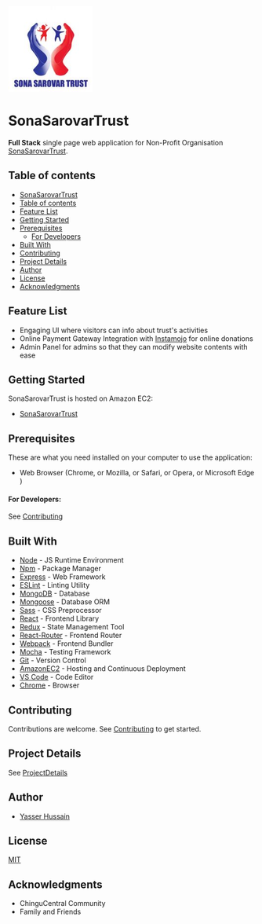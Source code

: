 ![logo](readme-resources/logo.jpg)
# SonaSarovarTrust

**Full Stack** single page web application for
Non-Profit Organisation [SonaSarovarTrust](http://www.sonasarovartrust.org).

## Table of contents

  * [SonaSarovarTrust](#sonasarovartrust)
  * [Table of contents](#table-of-contents)
  * [Feature List](#feature-list)
  * [Getting Started](#getting-started)
  * [Prerequisites](#prerequisites)
    * [For Developers](#for-developers)
  * [Built With](#built-with)
  * [Contributing](#contributing)
  * [Project Details](#project-details)
  * [Author](#author)
  * [License](#license)
  * [Acknowledgments](#acknowledgments)

## Feature List
 * Engaging UI where visitors can info about trust's activities
 * Online Payment Gateway Integration with [Instamojo](https://www.instamojo.com) for
   online donations
 * Admin Panel for admins so that they can modify website contents with ease

## Getting Started
SonaSarovarTrust is hosted on Amazon EC2:
 * [SonaSarovarTrust](http://ec2-13-126-102-159.ap-south-1.compute.amazonaws.com/web)

## Prerequisites
 These are what you need installed on your computer to use the application:

 - Web Browser (Chrome, or Mozilla, or Safari, or Opera, or Microsoft Edge )

 #### For Developers:
  See [Contributing](CONTRIBUTING.md)


## Built With

- [Node](https://nodejs.org) - JS Runtime Environment
- [Npm](https://www.npmjs.com) - Package Manager
- [Express](https://expressjs.com/en/starter/installing.html) - Web Framework
- [ESLint](https://eslint.org) - Linting Utility
- [MongoDB](https://www.mongodb.com) - Database
- [Mongoose](http://mongoosejs.com) - Database ORM
- [Sass](http://sass-lang.com) - CSS Preprocessor
- [React](https://reactjs.org) - Frontend Library
- [Redux](http://redux.js.org) - State Management Tool
- [React-Router](https://reacttraining.com/react-router/web/guides/philosophy) - Frontend Router
- [Webpack](https://webpack.js.org) - Frontend Bundler
- [Mocha](https://mochajs.org) - Testing Framework
- [Git](https://git-scm.com) - Version Control
- [AmazonEC2](https://aws.amazon.com/ec2) - Hosting and Continuous Deployment
- [VS Code](https://code.visualstudio.com) - Code Editor
- [Chrome](https://www.google.com/chrome/browser/desktop/index.html) - Browser

## Contributing

Contributions are welcome.
See [Contributing](CONTRIBUTING.md) to get started.

## Project Details

See [ProjectDetails](PROJECTDETAILS.md)

## Author

* [Yasser Hussain](https://github.com/yasserhussain1110)

## License

[MIT](LICENSE.md)

## Acknowledgments
* ChinguCentral Community
* Family and Friends
